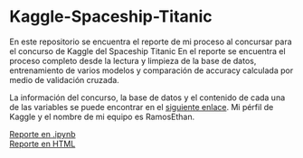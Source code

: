 # Kaggle-Spaceship-Titanic
En este  repositorio se encuentra el reporte de mi proceso al concursar para el concurso de Kaggle del Spaceship Titanic
En el reporte se encuentra el proceso completo desde la lectura y limpieza de la base de datos, entrenamiento de varios modelos y comparación de accuracy calculada por medio de validación cruzada.  

La información del concurso, la base de datos y el contenido de cada una de las variables se puede encontrar en el [siguiente enlace](https://www.kaggle.com/competitions/spaceship-titanic/data). Mi pérfil de Kaggle y el nombre de mi equipo es RamosEthan.

[Reporte en .ipynb](ConcursoKaggle.ipynb)<br>
[Reporte en HTML](ProyectoParcial.html)

